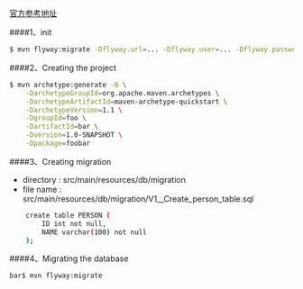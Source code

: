 [官方参考地址](https://flywaydb.org/getstarted/firststeps/maven#adding-a-second-migration, "我是标题")

####1、init
```bash
$ mvn flyway:migrate -Dflyway.url=... -Dflyway.user=... -Dflyway.password=...
```

####2、Creating the project
```bash
$ mvn archetype:generate -B \
    -DarchetypeGroupId=org.apache.maven.archetypes \
    -DarchetypeArtifactId=maven-archetype-quickstart \
    -DarchetypeVersion=1.1 \
    -DgroupId=foo \
    -DartifactId=bar \
    -Dversion=1.0-SNAPSHOT \
    -Dpackage=foobar
```

####3、Creating migration
- directory : src/main/resources/db/migration
- file name : src/main/resources/db/migration/V1__Create_person_table.sql
```bash
    create table PERSON (
        ID int not null,
        NAME varchar(100) not null
    );
```
####4、Migrating the database
```bash
bar$ mvn flyway:migrate
```